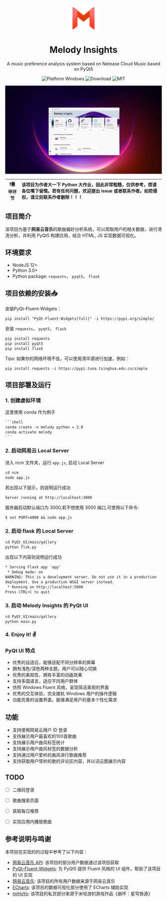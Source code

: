 
<p align="center">
  <img width="18%" align="center" src="https://raw.githubusercontent.com/Seattle-233/Melody-Insights/main/PyQt_UI/main/gallery/app/resource/images/logo_red.png" alt="logo">
</p>
  <h1 align="center">
  Melody Insights
</h1>
<p align="center">
  A music preference analysis system based on Netease Cloud Music based on PyQt5
</p>

<p align="center">
  <a style="text-decoration:none">
    <img src="https://img.shields.io/badge/Platform-Windows-blue?color=#4ec820" alt="Platform Windows"/>
  </a>

  <a style="text-decoration:none">
    <img src="https://img.shields.io/badge/Author-Seattle-blue?color=#4ec820.svg " alt="Download"/>
  </a>

  <a style="text-decoration:none">
    <img src="https://img.shields.io/badge/License-MIT-blue?color=#4ec820" alt="MIT"/>
  </a>
</p>


![Interface](https://raw.githubusercontent.com/Seattle-233/Melody-Insights/main/PyQt_UI/docs/source/_static/interface.png)



❗叠甲环节 | 该项目为作者大一下 Python 大作业，因此非常粗糙，仅供参考，烦请各位嘴下留情。若有任何问题，欢迎提出 issue 或者联系作者。如若侵权，请立刻联系作者删除！！！
:---: | :---


## 项目简介

该项目为基于**网易云音乐**的歌曲偏好分析系统，可以爬取用户的相关数据，进行清洗分析，并利用 PyQt5 构建应用，结合 HTML, JS 实现数据可视化。


## 环境要求

- NodeJS 12+
- Python 3.0+
- Python package: `requests`， `pyqt5`， `flask`

## 项目依赖的安装📥

安装PyQt-Fluent-Widgets：
```shell
pip install "PyQt-Fluent-Widgets[full]" -i https://pypi.org/simple/
```

安装 `requests`， `pyqt5`， `flask`
```shell
pip install requests
pip install pyqt5
pip install flask
```

Tips: 如果你的网络环境不佳，可以使用清华源进行加速，例如：

```shell
pip install requests -i https://pypi.tuna.tsinghua.edu.cn/simple
```

## 项目部署及运行

### 1. 创建虚拟环境

这里使用 conda 作为例子
    
    ```shell
    conda create -n melody python = 3.8
    conda activate melody
    ```


### 2. 启动网易云 Local Server

进入 ncm 文件夹，运行 `app.js`, 启动 Local Server
```shell
cd ncm
node app.js
```

若出现以下提示，则说明运行成功

```shell
Server running at http://localhost:3000
```

服务器启动默认端口为 3000,若不想使用 3000 端口,可使用以下命令: 
```shell
$ set PORT=4000 && node app.js
```

### 2. 启动 flask 的 Local Server

```shell
cd PyQt_UI/main/gallery
python flsk.py
```

出现以下内容则说明运行成功

```shell
* Serving Flask app 'app'
 * Debug mode: on
WARNING: This is a development server. Do not use it in a production deployment. Use a production WSGI server instead.
 * Running on http://localhost:5000
Press CTRL+C to quit
```

### 3. 启动 Melody Insights 的 PyQt UI
```shell
cd PyQt_UI/main/gallery
python main.py
```
### 4. Enjoy it! ✌️

### PyQt UI 特点

- 优秀的自适应，能够适配不同分辨率的屏幕
- 拥有浅色/深色两种主题，用户可以随心切换
- 优秀的美观性，拥有丰富的动画效果
- 支持多国语言，适应不同用户群体
- 仿照 Windows Fluent 风格，呈现简洁美观的界面
- 优秀的交互体验，完全接轨 Windows 用户的操作逻辑
- 功能完善的设置界面，能够满足用户的基本个性化需求

## 功能

- 支持使用网易云用户 ID 登录
- 支持展示用户最喜欢的100首歌曲
- 支持展示用户曲风标签统计
- 支持展示用户曲风标签的数据分析
- 支持通过用户爱听的曲风进行歌曲推荐
- 支持获取用户常听的歌的评论区内容，并以词云图展示内容


## TODO
- [ ] 二维码登录
- [ ] 歌曲搜索页面
- [ ] 获取每日推荐
- [ ] 实现应用内播放歌曲



## 参考说明与鸣谢

本项目在实现的的过程中参考了以下内容：

- [网易云音乐 API](https://github.com/Binaryify/NeteaseCloudMusicApi): 该项目的部分用户数据通过该项目获取
- [PyQt-Fluent-Widgets](https://github.com/zhiyiYo/PyQt-Fluent-Widgets): 为 PyQt5 提供 Fluent 风格的 UI 组件，帮助了该项目的 UI 实现
- [网易云音乐]( https://music.163.com/): 该项目的所有用户数据来源于网易云音乐
- [ECharts](https://echarts.apache.org/zh/index.html): 该项目的数据可视化部分使用了 ECharts 辅助实现
- [miHoYo]( https://www.mihoyo.com/): 该项目的私货部分来源于米哈游的游戏作品《崩坏：星穹铁道》





